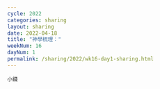```yaml
---
cycle: 2022
categories: sharing
layout: sharing
date: 2022-04-18
title: "神學梳理："
weekNum: 16
dayNum: 1
permalink: /sharing/2022/wk16-day1-sharing.html
---
```


[](https://eccseattle.github.io/media/sharing/2022/wk016/2022-04-18-bin.m4a)

`小錢`
